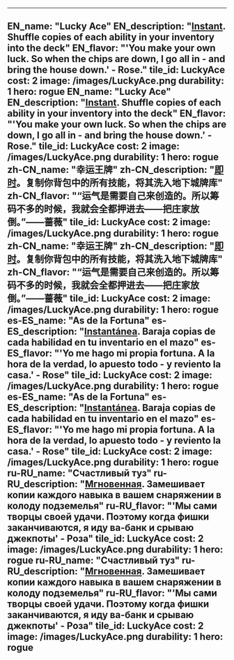 ---

EN_name: "Lucky Ace"
EN_description: "<u><u>Instant</u></u>. Shuffle copies of each ability in your inventory into the deck"
EN_flavor: "'You make your own luck. So when the chips are down, I go all in - and bring the house down.' - Rose."
tile_id: LuckyAce
cost: 2
image: /images/LuckyAce.png
durability: 1
hero: rogue
EN_name: "Lucky Ace"
EN_description: "<u><u>Instant</u></u>. Shuffle copies of each ability in your inventory into the deck"
EN_flavor: "'You make your own luck. So when the chips are down, I go all in - and bring the house down.' - Rose."
tile_id: LuckyAce
cost: 2
image: /images/LuckyAce.png
durability: 1
hero: rogue
zh-CN_name: "幸运王牌"
zh-CN_description: "<u><u>即时</u></u>。复制你背包中的所有技能，将其洗入地下城牌库"
zh-CN_flavor: "“运气是需要自己来创造的。所以筹码不多的时候，我就会全都押进去——把庄家放倒。”——蔷薇"
tile_id: LuckyAce
cost: 2
image: /images/LuckyAce.png
durability: 1
hero: rogue
zh-CN_name: "幸运王牌"
zh-CN_description: "<u><u>即时</u></u>。复制你背包中的所有技能，将其洗入地下城牌库"
zh-CN_flavor: "“运气是需要自己来创造的。所以筹码不多的时候，我就会全都押进去——把庄家放倒。”——蔷薇"
tile_id: LuckyAce
cost: 2
image: /images/LuckyAce.png
durability: 1
hero: rogue
es-ES_name: "As de la Fortuna"
es-ES_description: "<u><u>Instantánea</u></u>. Baraja copias de cada habilidad en tu inventario en el mazo"
es-ES_flavor: "'Yo me hago mi propia fortuna. A la hora de la verdad, lo apuesto todo - y reviento la casa.' - Rose"
tile_id: LuckyAce
cost: 2
image: /images/LuckyAce.png
durability: 1
hero: rogue
es-ES_name: "As de la Fortuna"
es-ES_description: "<u><u>Instantánea</u></u>. Baraja copias de cada habilidad en tu inventario en el mazo"
es-ES_flavor: "'Yo me hago mi propia fortuna. A la hora de la verdad, lo apuesto todo - y reviento la casa.' - Rose"
tile_id: LuckyAce
cost: 2
image: /images/LuckyAce.png
durability: 1
hero: rogue
ru-RU_name: "Счастливый туз"
ru-RU_description: "<u><u>Мгновенная</u></u>. Замешивает копии каждого навыка в вашем снаряжении в колоду подземелья"
ru-RU_flavor: "'Мы сами творцы своей удачи. Поэтому когда фишки заканчиваются, я иду ва-банк и срываю джекпоты' - Роза"
tile_id: LuckyAce
cost: 2
image: /images/LuckyAce.png
durability: 1
hero: rogue
ru-RU_name: "Счастливый туз"
ru-RU_description: "<u><u>Мгновенная</u></u>. Замешивает копии каждого навыка в вашем снаряжении в колоду подземелья"
ru-RU_flavor: "'Мы сами творцы своей удачи. Поэтому когда фишки заканчиваются, я иду ва-банк и срываю джекпоты' - Роза"
tile_id: LuckyAce
cost: 2
image: /images/LuckyAce.png
durability: 1
hero: rogue
---